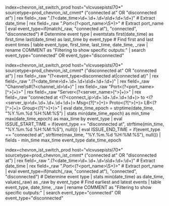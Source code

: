 index=chevron_ist_switch_prod host="vlcvusepistsl70*" sourcetype=prod_chevron_ist_cmmt* ("connected at" OR "disconnected at")
| rex field=_raw ".(?<date_time>\d+\.\d+\.\d+\s\d+:\d+:\d+)"  # Extract date_time
| rex field=_raw ".Port<(?<port_name>\S+)>"  # Extract port_name
| eval event_type=if(match(_raw, "connected at"), "connected", "disconnected")  # Determine event type
| eventstats first(date_time) as first_time last(date_time) as last_time by event_type  # Find first and last event times
| table event_type, first_time, last_time, date_time, _raw
| rename COMMENT as "Filtering to show specific outputs:"
| search event_type="connected" OR event_type="disconnected"



index=chevron_ist_switch_prod host="vlcvusepistsl70*" sourcetype=prod_chevron_ist_cmmt* ("disconnected at" OR "connected at")
| rex field=_raw "(?<event_type>disconnected at|connected at)" 
| rex field=_raw ".(?<date_time>\d+\.\d+\.\d+\s\d+:\d+:\d+)"
| rex field=_raw "Channel\s#(?<channel_id>\d+)" 
| rex field=_raw "Port\<(?<port_name>[^>]+)\>" 
| rex field=_raw "Server\<(?<server_name>[^>]+)\>"
| rex field=_raw "connected at \<(?<connect_ip>\d+\.\d+\.\d+\.\d+:\d+)\> to \<(?<server_ip>\d+\.\d+\.\d+\.\d+:\d+)\> Msg\<(?<message>[^>]+)\> Proto\<(?<protocol>[^>]+)\> LB\<(?<lb>[^>]+)\> Group\<(?<group>[^>]+)\>"
| eval date_time_epoch = strptime(date_time, "%Y.%m.%d %H:%M:%S")
| stats min(date_time_epoch) as min_time max(date_time_epoch) as max_time by event_type
| eval ISSUE_START_TIME = if(event_type == "disconnected at", strftime(min_time, "%Y.%m.%d %H:%M:%S"), null())
| eval ISSUE_END_TIME = if(event_type == "connected at", strftime(max_time, "%Y.%m.%d %H:%M:%S"), null())
| fields - min_time max_time event_type date_time_epoch


index=chevron_ist_switch_prod host="vlcvusepistsl70*" sourcetype=prod_chevron_ist_cmmt* ("connected at" OR "disconnected at")
| rex field=_raw ".(?<date_time>\d+\.\d+\.\d+\s\d+:\d+:\d+)"  # Extract date_time
| rex field=_raw ".Port<(?<port_name>\S+)>"  # Extract port_name
| eval event_type=if(match(_raw, "connected at"), "connected", "disconnected")  # Determine event type
| stats min(date_time) as date_time, values(_raw) as _raw by event_type  # Find earliest and latest events
| table event_type, date_time, _raw
| rename COMMENT as "Filtering to show specific outputs:"
| search event_type="connected" OR event_type="disconnected"
